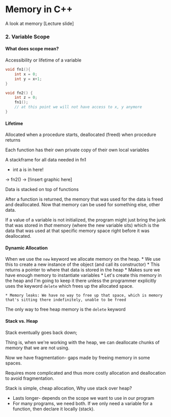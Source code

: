 # Memory in C++

A look at memory
[Lecture slide]

### 2. Variable Scope
#### What does scope mean?

  Accessibility or lifetime of a variable

```cpp
void fn1(){
	int x = 0;
	int y = x+1;
}

void fn2() {
	int z = 0;
	fn1(); 
	// at this point we will not have access to x, y anymore
}
```

#### Lifetime 

  Allocated when a procedure starts, deallocated (freed) when procedure returns

  Each function has their own private copy of their own local variables

A stackframe for all data needed in fn1
 * int a is in here!

 -> fn2() -> [!insert graphic here]

Data is stacked on top of functions

After a function is returned, the memory that was used for the data is freed and deallocated. Now that memory can be used for something else, other data.

If a value of a variable is not initialized, the program might just bring the junk that was stored in *that* memory (where the new variable sits) which is the data that was used at that specific memory space right before it was deallocated.

#### Dynamic Allocation

When we use the `new` keyword we allocate memory on the heap.
	* We use this to create a new instance of the object (and call its constructor)
	* This returns a pointer to where that data is stored in the heap
	* Makes sure we have enough memory to instantiate variables
	* Let's create this memory in the heap and I'm going to keep it there unless the programmer explicitly uses the keyword `delete` which frees up the allocated space.

	* Memory leaks: We have no way to free up that space, which is memory that's sitting there indefinitely, unable to be freed

The only way to free heap memory is the `delete` keyword

#### Stack vs. Heap

Stack eventually goes back down;

Thing is, when we're working with the heap, we can deallocate chunks of memory that we are not using.

Now we have fragmentation- gaps made by freeing memory in some spaces.

  Requires more complicated and thus more costly allocation and deallocation to avoid fragmentation.


Stack is simple, cheap allocation, Why use stack over heap?
  * Lasts longer- depends on the scope we want to use in our program
  * For many programs, we need both. If we only need a variable for a function, then declare it locally (stack).